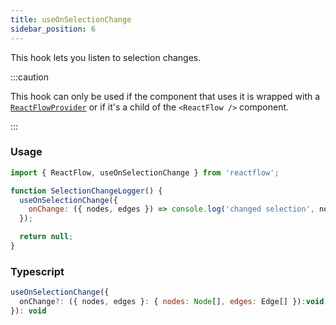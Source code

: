 ```yaml
---
title: useOnSelectionChange
sidebar_position: 6
---
```


This hook lets you listen to selection changes.

:::caution

This hook can only be used if the component that uses it is wrapped with a [`ReactFlowProvider`](/docs/api/react-flow-provider/) or if it's a child of the `<ReactFlow />` component.

:::

### Usage

```js
import { ReactFlow, useOnSelectionChange } from 'reactflow';

function SelectionChangeLogger() {
  useOnSelectionChange({
    onChange: ({ nodes, edges }) => console.log('changed selection', nodes, edges),
  });

  return null;
}
```

### Typescript

```js
useOnSelectionChange({
  onChange?: ({ nodes, edges }: { nodes: Node[], edges: Edge[] }):void => {console.log('changed selection', nodes, edges)},
}): void
```
